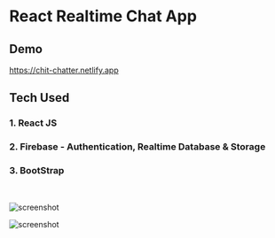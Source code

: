 # React Realtime Chat App

## Demo
https://chit-chatter.netlify.app

## Tech Used
### 1. React JS
### 2. Firebase - Authentication, Realtime Database & Storage
### 3. BootStrap
<br/>


![screenshot](images/chit-chatter-1.PNG)

![screenshot](images/chit-chatter-2.PNG)

